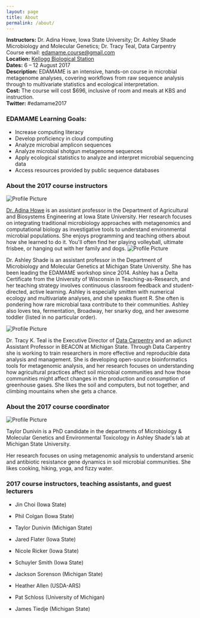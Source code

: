```yaml
---
layout: page
title: About
permalink: /about/
---
```


**Instructors:** Dr. Adina Howe, Iowa State University; Dr. Ashley Shade  Microbiology and Molecular Genetics; Dr. Tracy Teal, Data Carpentry  
Course email:  [edamame.course@gmail.com](mailto:edamame.course@gmail.com)   
**Location:** [Kellogg Biological Station](http://www.kbs.msu.edu)  
**Dates:**  6 – 12 August 2017  
**Description:**  EDAMAME is an intensive, hands-on course in microbial metagenome analyses, covering workflows from raw sequence analysis through to multivariate statistics and ecological interpretation.  
**Cost:**  The course will cost $696, inclusive of room and meals at KBS and instruction.   
**Twitter:**  #edamame2017

### EDAMAME Learning Goals:

* Increase computing literacy
* Develop proficiency in cloud computing
* Analyze microbial amplicon sequences
* Analyze microbial shotgun metagenome sequences
* Apply ecological statistics to analyze and interpret microbial sequencing data
* Access resources provided by public sequence databases

### About the 2017 course instructors

<img src="{{ site.baseurl }}/assets/howe.jpg" title="Profile Picture" class="profile">

[Dr. Adina Howe](http://www.germslab.org) is an assistant professor in the
Department of Agricultural and Biosystems Engineering at Iowa State
University.  Her research focuses on integrating traditional
microbiology approaches with metagenomics and computational biology as
investigative tools to understand environmental microbial populations.
She enjoys programming and teaching others about how she learned to do
it.  You'll often find her playing volleyball, ultimate frisbee, or hanging out with her family and dogs.
<img src="{{ site.baseurl }}/assets/shade.jpg" title="Profile Picture" class="profile">

Dr. Ashley Shade is an assistant professor in the Department of Microbiology and Molecular Genetics at Michigan State University.  She has been leading the EDAMAME workshop since 2014.  Ashley has a Delta Certificate from the University of Wisconsin in Teaching-as-Research, and her teaching strategy involves continuous classroom feedback and student-directed, active learning.  Ashley is especially smitten with numerical ecology and multivariate analyses, and she speaks fluent R.  She often is pondering how rare microbial taxa contribute to their communities.  Ashley also loves tea, fermentation, Broadway, her snarky dog, and her awesome toddler (listed in no particular order).  


<img src="{{ site.baseurl }}/assets/teal.jpg" title="Profile Picture" class="profile">

Dr. Tracy K. Teal is the Executive Director of [Data Carpentry](http://www.datacarpentry.org) and an adjunct Assistant Professor in BEACON at Michigan State.
Through Data Carpentry she is working to train researchers in more effective
and reproducible data analysis and management. She is developing open-source 
bioinformatics tools for metagenomic analysis, and her research focuses on
understanding how agricultural practices 
affect soil microbial communities and how those communities might affect 
changes in the production and consumption of greenhouse gases. She likes 
the soil and computers, but not together, and climbing mountains when she
gets a chance.

### About the 2017 course coordinator 

<img src="{{ site.baseurl }}/assets/dunivin.png" title="Profile Picture" class="profile">

Taylor Dunivin is a PhD candidate in the departments of Microbiology & Molecular Genetics and Environmental Toxicology in Ashley Shade's lab at Michigan State University. 

Her research focuses on using metagenomic analysis to understand arsenic and 
antibiotic resistance gene dynamics in soil microbial communities. She likes
cooking, hiking, yoga, and fizzy water.

### 2017 course instructors, teaching assistants, and guest lecturers

* Jin Choi (Iowa State)
* Phil Colgan (Iowa State)
* Taylor Dunivin (Michigan State)
* Jared Flater (Iowa State)
* Nicole Ricker (Iowa State)
* Schuyler Smith (Iowa State)
* Jackson Sorenson (Michigan State)

* Heather Allen (USDA-ARS)
* Pat Schloss (University of Michigan)
* James Tiedje (Michigan State)


